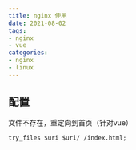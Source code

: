 ```yaml
---
title: nginx 使用
date: 2021-08-02
tags:
- nginx
- vue
categories:
- nginx
- linux
---
```


## 配置
文件不存在，重定向到首页（针对vue）
```shell
try_files $uri $uri/ /index.html;
```